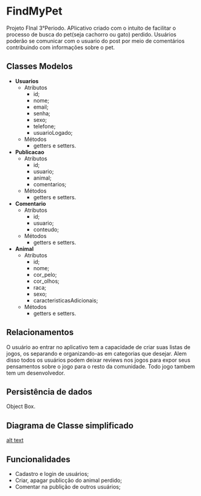 # FindMyPet
Projeto FInal 3°Periodo.
APlicativo criado com o intuito de facilitar o processo de busca do pet(seja cachorro ou gato) perdido. Usuários poderão se comunicar com o usuario do post por meio de comentários contribuindo com informações sobre o pet.


## Classes Modelos
- **Usuarios**
  - Atributos
    - id;
    - nome;
    - email;
    - senha;
    - sexo;
    - telefone;
    - usuarioLogado;
  - Métodos
    - getters e setters.
- **Publicacao**
  - Atributos
    - id;
    - usuario;
    - animal;
    - comentarios;
  - Métodos
    - getters e setters.
- **Comentario**
  - Atributos
    - id;
    - usuario;
    - conteudo;
  - Métodos
    - getters e setters.
- **Animal**
  - Atributos
    - id;
    - nome;
    - cor_pelo;
    - cor_olhos;
    - raca;
    - sexo;
    - caracteristicasAdicionais;
  - Métodos
    - getters e setters.

## Relacionamentos
O usuário ao entrar no aplicativo tem a capacidade de criar suas listas de jogos, os separando e organizando-as em categorias que desejar. Alem disso todos os usuários podem deixar reviews nos jogos para expor seus pensamentos sobre o jogo para o resto da comunidade. Todo jogo tambem tem um desenvolvedor. 
## Persistência de dados
Object Box.
## Diagrama de Classe simplificado
[alt text](https://github.com/xispituao/Imagens/blob/master/FindMyPet.png)
## Funcionalidades
- Cadastro e login de usuários;
- Criar, apagar publicção do animal perdido;
- Comentar na publição de outros usuários;


